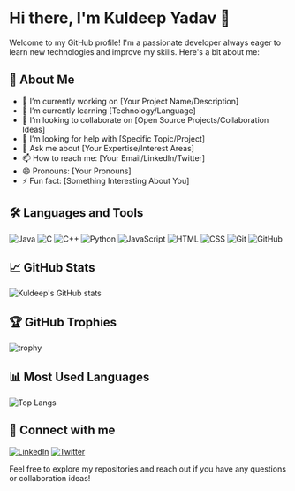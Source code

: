 # Hi there, I'm Kuldeep Yadav 👋

Welcome to my GitHub profile! I'm a passionate developer always eager to learn new technologies and improve my skills. Here's a bit about me:

## 🚀 About Me
- 🔭 I’m currently working on [Your Project Name/Description]
- 🌱 I’m currently learning [Technology/Language]
- 👯 I’m looking to collaborate on [Open Source Projects/Collaboration Ideas]
- 🤔 I’m looking for help with [Specific Topic/Project]
- 💬 Ask me about [Your Expertise/Interest Areas]
- 📫 How to reach me: [Your Email/LinkedIn/Twitter]
- 😄 Pronouns: [Your Pronouns]
- ⚡ Fun fact: [Something Interesting About You]

## 🛠️ Languages and Tools
![Java](https://img.shields.io/badge/-Java-000?&logo=Java&logoColor=007396)
![C](https://img.shields.io/badge/-C-000?&logo=C&logoColor=A8B9CC)
![C++](https://img.shields.io/badge/-C++-000?&logo=C%2B%2B&logoColor=00599C)
![Python](https://img.shields.io/badge/-Python-000?&logo=Python&logoColor=3776AB)
![JavaScript](https://img.shields.io/badge/-JavaScript-000?&logo=JavaScript&logoColor=F7DF1E)
![HTML](https://img.shields.io/badge/-HTML-000?&logo=HTML5)
![CSS](https://img.shields.io/badge/-CSS-000?&logo=CSS3)
![Git](https://img.shields.io/badge/-Git-000?&logo=Git)
![GitHub](https://img.shields.io/badge/-GitHub-000?&logo=GitHub)

## 📈 GitHub Stats
![Kuldeep's GitHub stats](https://github-readme-stats.vercel.app/api?username=yadavkuldeep1017&show_icons=true&theme=radical)

## 🏆 GitHub Trophies
![trophy](https://github-profile-trophy.vercel.app/?username=yadavkuldeep1017&theme=radical)

## 📊 Most Used Languages
![Top Langs](https://github-readme-stats.vercel.app/api/top-langs/?username=yadavkuldeep1017&layout=compact&theme=radical)

## 🔗 Connect with me
[![LinkedIn](https://img.shields.io/badge/-LinkedIn-000?&logo=LinkedIn)](https://www.linkedin.com/in/your-linkedin-profile)
[![Twitter](https://img.shields.io/badge/-Twitter-000?&logo=Twitter)](https://twitter.com/your-twitter-profile)

Feel free to explore my repositories and reach out if you have any questions or collaboration ideas!
